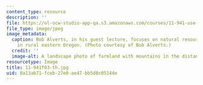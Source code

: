 ```yaml
---
content_type: resource
description: ''
file: https://ol-ocw-studio-app-qa.s3.amazonaws.com/courses/11-941-use-of-joint-fact-finding-in-science-intensive-policy-disputes-part-i-fall-2003/8a13ab71fceb27e0ae47bb5d8c05144e_11-941f03-th.jpg
file_type: image/jpeg
image_metadata:
  caption: Bob Alverts, in his guest lecture, focuses on natural resource management
    in rural eastern Oregon. (Photo courtesy of Bob Alverts.)
  credit: ''
  image-alt: A landscape photo of farmland with mountains in the distance.
resourcetype: Image
title: 11-941f03-th.jpg
uid: 8a13ab71-fceb-27e0-ae47-bb5d8c05144e
---
```

